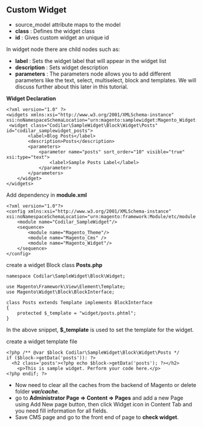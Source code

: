 ## Custom Widget
- source_model attribute maps to the model
-   **class**  : Defines the widget class
-   **id** : Gives custom widget an unique id

In widget node there are child nodes such as:

-   **label** : Sets the widget label that will appear in the widget list
-   **description**  : Sets widget description
-   **parameters** :  The parameters node allows you to add different parameters like the text, select, multiselect, block and templates. We will discuss further about this later in this tutorial.

**Widget Declaration**
```
<?xml version="1.0" ?>  
<widgets xmlns:xsi="http://www.w3.org/2001/XMLSchema-instance" xsi:noNamespaceSchemaLocation="urn:magento:samplewidget:Magento_Widget:etc/widget.xsd">  
 <widget class="Codilar\SampleWidget\Block\Widget\Posts" id="codilar_samplewidget_posts">  
        <label>Blog Posts</label>  
        <description>Posts</description>  
        <parameters>  
            <parameter name="posts" sort_order="10" visible="true" xsi:type="text">  
                <label>Sample Posts Label</label>  
            </parameter>  
        </parameters>  
    </widget>  
</widgets>
```

Add dependency in **module.xml**

```
<?xml version="1.0"?>  
<config xmlns:xsi="http://www.w3.org/2001/XMLSchema-instance" xsi:noNamespaceSchemaLocation="urn:magento:framework:Module/etc/module.xsd">  
    <module name="Codilar_SampleWidget"/>  
    <sequence>  
        <module name="Magento_Theme"/>  
        <module name="Magento_Cms" />  
        <module name="Magento_Widget"/>  
    </sequence>  
</config>
```
create a widget Block class **Posts.php**
```
namespace Codilar\SampleWidget\Block\Widget;  
  
use Magento\Framework\View\Element\Template;  
use Magento\Widget\Block\BlockInterface;  
  
class Posts extends Template implements BlockInterface  
{  
    protected $_template = "widget/posts.phtml";  
}
```
In the above snippet, **$_template** is used to set the template for the widget.

create a widget template file
```
<?php /** @var $block Codilar\SampleWidget\Block\Widget\Posts */  
if ($block->getData('posts')): ?>  
  <h2 class='posts'><?php echo $block->getData('posts'); ?></h2>  
    <p>This is sample widget. Perform your code here.</p>  
<?php endif; ?>
```

-   Now need to clear all the caches from the backend of Magento or delete folder **_var/cache_**.
-   go to **Administrator Page => Content => Pages** and add a new Page using Add New page button, then click Widget icon in Content Tab and you need fill information for all fields.
-   Save CMS page and go to the front end of page to **check  widget**.
